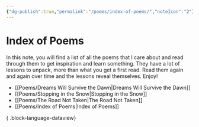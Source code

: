 ```yaml
---
{"dg-publish":true,"permalink":"/poems/index-of-poems/","noteIcon":"2"}
---
```


# Index of Poems

In this note, you will find a list of all the poems that I care about and read through them to get inspiration and learn something. They have a lot of lessons to unpack, more than what you get a first read. Read them again and again over time and the lessons reveal themselves. Enjoy!

- [[Poems/Dreams Will Survive the Dawn\|Dreams Will Survive the Dawn]]
- [[Poems/Stopping in the Snow\|Stopping in the Snow]]
- [[Poems/The Road Not Taken\|The Road Not Taken]]
- [[Poems/Index of Poems\|Index of Poems]]

{ .block-language-dataview}
